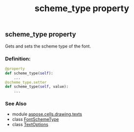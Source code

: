 ﻿---
title: scheme_type property
second_title: Aspose.Cells for Python via .NET API References
description: 
type: docs
weight: 220
url: /aspose.cells.drawing.texts/textoptions/scheme_type/
is_root: false
---

## scheme_type property


Gets and sets the scheme type of the font.
### Definition:
```python
@property
def scheme_type(self):
    ...
@scheme_type.setter
def scheme_type(self, value):
    ...
```

### See Also
* module [aspose.cells.drawing.texts](../../)
* class [FontSchemeType](/cells/python-net/aspose.cells/fontschemetype)
* class [TextOptions](/cells/python-net/aspose.cells.drawing.texts/textoptions)
